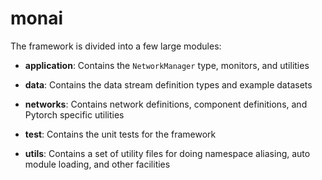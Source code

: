
# monai

The framework is divided into a few large modules:

* **application**: Contains the `NetworkManager` type, monitors, and utilities

* **data**: Contains the data stream definition types and example datasets

* **networks**: Contains network definitions, component definitions, and Pytorch specific utilities

* **test**: Contains the unit tests for the framework

* **utils**: Contains a set of utility files for doing namespace aliasing, auto module loading, and other facilities
